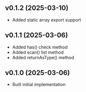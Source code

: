 ## v0.1.2 (2025-03-10)
* Added static array export support

## v0.1.1 (2025-03-06)
* Added has() check method
* Added scan() list method
* Added returnAsType() method

## v0.1.0 (2025-03-06)
* Built initial implementation
